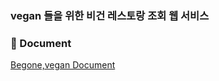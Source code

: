 ### vegan 들을 위한 비건 레스토랑 조회 웹 서비스


### 📖 Document
[Begone,vegan Document](https://www.notion.so/vegan-3df0516399e94513a689b0b160378ee8)




